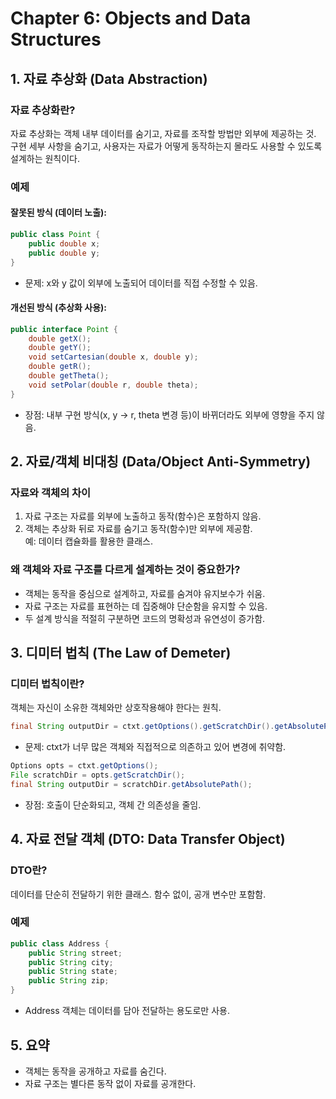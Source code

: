 # Chapter 6: Objects and Data Structures

## 1. 자료 추상화 (Data Abstraction)

### **자료 추상화란?**
자료 추상화는 객체 내부 데이터를 숨기고, 자료를 조작할 방법만 외부에 제공하는 것. 
구현 세부 사항을 숨기고, 사용자는 자료가 어떻게 동작하는지 몰라도 사용할 수 있도록 설계하는 원칙이다.

### **예제**
#### 잘못된 방식 (데이터 노출):
```java
public class Point {
    public double x;
    public double y;
}
```
- 문제: x와 y 값이 외부에 노출되어 데이터를 직접 수정할 수 있음.

#### 개선된 방식 (추상화 사용):
```java
public interface Point {
    double getX();
    double getY();
    void setCartesian(double x, double y);
    double getR();
    double getTheta();
    void setPolar(double r, double theta);
}
```
- 장점: 내부 구현 방식(x, y → r, theta 변경 등)이 바뀌더라도 외부에 영향을 주지 않음.

## 2. 자료/객체 비대칭 (Data/Object Anti-Symmetry)

### **자료와 객체의 차이**
1. 자료 구조는 자료를 외부에 노출하고 동작(함수)은 포함하지 않음.  
2. 객체는 추상화 뒤로 자료를 숨기고 동작(함수)만 외부에 제공함.  
   예: 데이터 캡슐화를 활용한 클래스.

### **왜 객체와 자료 구조를 다르게 설계하는 것이 중요한가?**
- 객체는 동작을 중심으로 설계하고, 자료를 숨겨야 유지보수가 쉬움.
- 자료 구조는 자료를 표현하는 데 집중해야 단순함을 유지할 수 있음.
- 두 설계 방식을 적절히 구분하면 코드의 명확성과 유연성이 증가함.

## 3. 디미터 법칙 (The Law of Demeter)

### **디미터 법칙이란?**
객체는 자신이 소유한 객체와만 상호작용해야 한다는 원칙.

```java
final String outputDir = ctxt.getOptions().getScratchDir().getAbsolutePath();
```
- 문제: ctxt가 너무 많은 객체와 직접적으로 의존하고 있어 변경에 취약함.

```java
Options opts = ctxt.getOptions();
File scratchDir = opts.getScratchDir();
final String outputDir = scratchDir.getAbsolutePath();
```
- 장점: 호출이 단순화되고, 객체 간 의존성을 줄임.

## 4. 자료 전달 객체 (DTO: Data Transfer Object)

### **DTO란?**
데이터를 단순히 전달하기 위한 클래스. 함수 없이, 공개 변수만 포함함.

### **예제**
```java
public class Address {
    public String street;
    public String city;
    public String state;
    public String zip;
}
```
- Address 객체는 데이터를 담아 전달하는 용도로만 사용.

## 5. 요약

- 객체는 동작을 공개하고 자료를 숨긴다.
- 자료 구조는 별다른 동작 없이 자료를 공개한다.